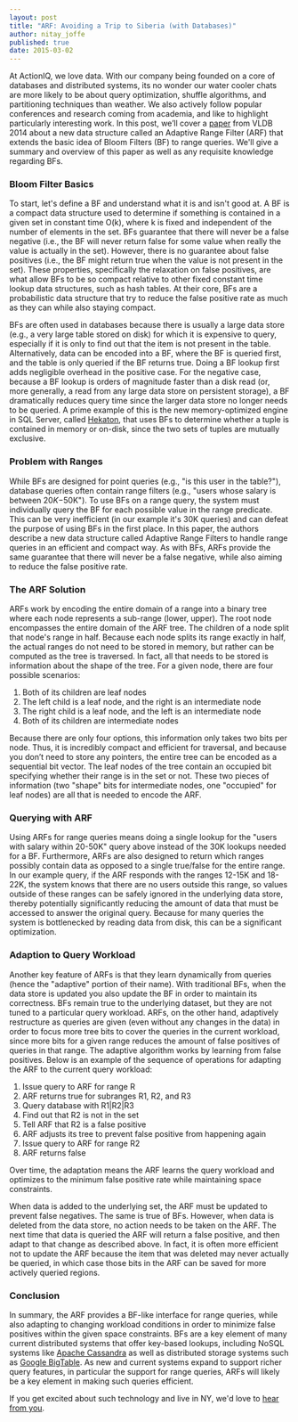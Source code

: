 ```yaml
---
layout: post
title: "ARF: Avoiding a Trip to Siberia (with Databases)"
author: nitay_joffe
published: true
date: 2015-03-02
---
```


At ActionIQ, we love data. With our company being founded on a core of databases and distributed systems,
its no wonder our water cooler chats are more likely to be about query optimization, shuffle algorithms,
and partitioning techniques than weather. We also actively follow popular conferences and research coming
from academia, and like to highlight particularly interesting work. In this post, we’ll cover a
[paper](http://www.vldb.org/pvldb/vol6/p1714-kossmann.pdf) from VLDB 2014 about a new data structure called
an Adaptive Range Filter (ARF) that extends the basic idea of Bloom Filters (BF) to range queries. We'll give
a summary and overview of this paper as well as any requisite knowledge regarding BFs.

### Bloom Filter Basics

To start, let's define a BF and understand what it is and isn't good at. A BF is a compact data structure used
to determine if something is contained in a given set in constant time O(k), where k is fixed and independent
of the number of elements in the set. BFs guarantee that there will never be a false negative (i.e.,  the BF
will never return false for some value when really the value is actually in the set). However, there is no guarantee
about false positives (i.e., the BF might return true when the value is not present in the set). These properties,
specifically the relaxation on false positives, are what allow BFs to be so compact relative to other fixed constant
time lookup data structures, such as hash tables. At their core, BFs are a probabilistic data structure that try to
reduce the false positive rate as much as they can while also staying compact.

BFs are often used in databases because there is usually a large data store (e.g., a very large table stored on disk)
for which it is expensive to query, especially if it is only to find out that the item is not present in the table.
Alternatively, data can be encoded into a BF, where the BF is queried first, and the table is only queried if the BF
returns true.  Doing a BF lookup first adds negligible overhead in the positive case. For the negative case, because
a BF lookup is orders of magnitude faster than a disk read (or, more generally, a read from any large data store on
persistent storage),  a BF dramatically reduces query time since the larger data store no longer needs to be queried.
A prime example of this is the new memory-optimized engine in SQL Server, called
[Hekaton](http://research-srv.microsoft.com/pubs/218305/p1016-eldawy.pdf), that uses BFs to determine whether a tuple
is contained in memory or on-disk, since the two sets of tuples are mutually exclusive.

### Problem with Ranges

While BFs are designed for point queries (e.g., "is this user in the table?"), database queries often contain range
filters (e.g., "users whose salary is between $20K-$50K"). To use BFs on a range query, the system must individually
query the BF for each possible value in the range predicate. This can be very inefficient (in our example it's 30K queries)
and can defeat the purpose of using BFs in the first place. In this paper, the authors describe a new data structure
called Adaptive Range Filters  to handle range queries in an efficient and compact way. As with BFs, ARFs provide the same
guarantee that there will never be a false negative, while also aiming to reduce the false positive rate.

### The ARF Solution

ARFs work by encoding the entire domain of a range into a binary tree where each node represents a sub-range (lower, upper).
The root node encompasses the entire domain of the ARF tree. The children of a node split that node's range in half. Because
each node splits its range exactly in half, the actual ranges do not need to be stored in memory, but rather can be computed
as the tree is traversed. In fact, all that needs to be stored is information about the shape of the tree. For a given node,
there are four possible scenarios:

1. Both of its children are leaf nodes
2. The left child is a leaf node, and the right is an intermediate node
3. The right child is a leaf node, and the left is an intermediate node
4. Both of its children are intermediate nodes

Because there are only four options, this information only takes two bits per node. Thus, it is incredibly compact and efficient
for traversal, and because you don’t need to store any pointers, the entire tree can be encoded as a sequential bit vector. The
leaf nodes of the tree contain an occupied bit specifying whether their range is in the set or not. These two pieces of information
(two "shape" bits for intermediate nodes, one "occupied" for leaf nodes) are all that is needed to encode the ARF.

### Querying with ARF

Using ARFs for range queries means doing a single lookup for the "users with salary within 20-50K" query above instead of the 30K
lookups needed for a BF. Furthermore, ARFs are also designed to return which ranges possibly contain data as opposed to a single
true/false for the entire range. In our example query, if the ARF responds with the ranges 12-15K and 18-22K, the system knows that
there are no users outside this range, so values outside of these ranges can be safely ignored in the underlying data store, thereby
potentially significantly reducing the amount of data that must be accessed to answer the original query. Because for many queries
the system is bottlenecked by reading data from disk, this can be a significant optimization.

### Adaption to Query Workload

Another key feature of ARFs is that they learn dynamically from queries (hence the "adaptive" portion of their name). With traditional
BFs, when the data store is updated you also update the BF in order to maintain its correctness. BFs remain true to the underlying
dataset, but they are not tuned to a particular query workload. ARFs, on the other hand, adaptively restructure as queries are given
(even without any changes in the data) in order to focus more tree bits to cover the queries in the current workload, since more bits
for a given range reduces the amount of false positives of queries in that range. The adaptive algorithm works by learning from false
positives. Below is an example of the sequence of operations for adapting the ARF to the current query workload:

1. Issue query to ARF for range R
2. ARF returns true for subranges R1, R2, and R3
3. Query database with R1|R2|R3
4. Find out that R2 is not in the set
5. Tell ARF that R2 is a false positive
6. ARF adjusts its tree to prevent false positive from happening again
7. Issue query to ARF for range R2
8. ARF returns false

Over time, the adaptation means the ARF learns the query workload and optimizes to the minimum false positive rate while maintaining space constraints.

When data is added to the underlying set, the ARF must be updated to prevent false negatives. The same is true of BFs. However, when data
is deleted from the data store, no action needs to be taken on the ARF. The next time that data is queried the ARF will return a false
positive, and then adapt to that change as described above. In fact, it is often more efficient not to update the ARF because the item that
was deleted may never actually be queried, in which case those bits in the ARF can be saved for more actively queried regions.

### Conclusion

In summary, the ARF provides a BF-like interface for range queries, while also adapting to changing workload conditions in order to minimize
false positives within the given space constraints. BFs are a key element of many current distributed systems that offer key-based lookups,
including NoSQL systems like [Apache Cassandra](http://cassandra.apache.org) as well as distributed storage systems such as [Google BigTable](http://static.googleusercontent.com/media/research.google.com/en/us/archive/bigtable-osdi06.pdf). As new and current systems expand to support richer query features, in particular the support for range queries, ARFs will likely be a key element in making such queries efficient.

If you get excited about such technology and live in NY, we'd love to [hear from you](blog@actioniq.co).
